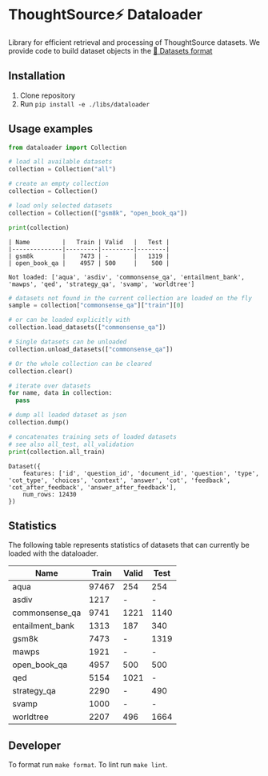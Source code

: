 # ThoughtSource⚡ Dataloader

Library for efficient retrieval and processing of ThoughtSource datasets. We provide code to build dataset objects in the [🤗 Datasets format](https://huggingface.co/docs/datasets/index)

## Installation

1. Clone repository
2. Run `pip install -e ./libs/dataloader`
   
## Usage examples

```python
from dataloader import Collection

# load all available datasets
collection = Collection("all")

# create an empty collection
collection = Collection()

# load only selected datasets
collection = Collection(["gsm8k", "open_book_qa"])

print(collection)
```
```batch
| Name         |   Train | Valid   |   Test |
|--------------|---------|---------|--------|
| gsm8k        |    7473 | -       |   1319 |
| open_book_qa |    4957 | 500     |    500 |

Not loaded: ['aqua', 'asdiv', 'commonsense_qa', 'entailment_bank', 'mawps', 'qed', 'strategy_qa', 'svamp', 'worldtree']
```
```python
# datasets not found in the current collection are loaded on the fly
sample = collection["commonsense_qa"]["train"][0]

# or can be loaded explicitly with
collection.load_datasets(["commonsense_qa"])

# Single datasets can be unloaded
collection.unload_datasets(["commonsense_qa"])

# Or the whole collection can be cleared
collection.clear()

# iterate over datasets
for name, data in collection:
  pass

# dump all loaded dataset as json
collection.dump()

# concatenates training sets of loaded datasets
# see also all_test, all_validation
print(collection.all_train)
```
```text
Dataset({
    features: ['id', 'question_id', 'document_id', 'question', 'type', 'cot_type', 'choices', 'context', 'answer', 'cot', 'feedback', 'cot_after_feedback', 'answer_after_feedback'],
    num_rows: 12430
})
```

## Statistics

The following table represents statistics of datasets that can currently be loaded with the dataloader.

| Name            |   Train | Valid   | Test   |
|-----------------|---------|---------|--------|
| aqua            |   97467 | 254     | 254    |
| asdiv           |    1217 | -       | -      |
| commonsense_qa  |    9741 | 1221    | 1140   |
| entailment_bank |    1313 | 187     | 340    |
| gsm8k           |    7473 | -       | 1319   |
| mawps           |    1921 | -       | -      |
| open_book_qa    |    4957 | 500     | 500    |
| qed             |    5154 | 1021    | -      |
| strategy_qa     |    2290 | -       | 490    |
| svamp           |    1000 | -       | -      |
| worldtree       |    2207 | 496     | 1664   |

## Developer

To format run `make format`.
To lint run `make lint`.